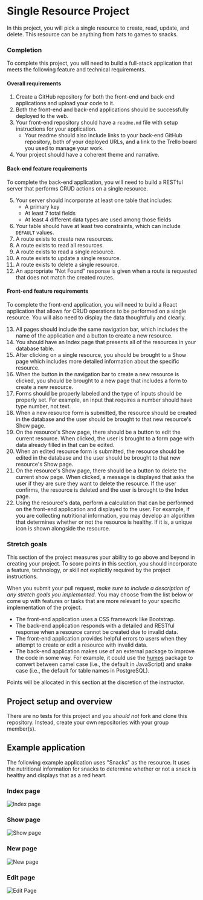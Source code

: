 # Single Resource Project

In this project, you will pick a single resource to create, read, update, and delete. This resource can be anything from hats to games to snacks.

### Completion

To complete this project, you will need to build a full-stack application that meets the following feature and technical requirements.

#### Overall requirements

1. Create a GitHub repository for both the front-end and back-end applications and upload your code to it.
1. Both the front-end and back-end applications should be successfully deployed to the web.
1. Your front-end repository should have a `readme.md` file with setup instructions for your application.
   - Your readme should also include links to your back-end GitHub repository, both of your deployed URLs, and a link to the Trello board you used to manage your work.
1. Your project should have a coherent theme and narrative.

#### Back-end feature requirements

To complete the back-end application, you will need to build a RESTful server that performs CRUD actions on a single resource.

5. Your server should incorporate at least one table that includes:
   - A primary key
   - At least 7 total fields
   - At least 4 different data types are used among those fields
1. Your table should have at least two constraints, which can include `DEFAULT` values.
1. A route exists to create new resources.
1. A route exists to read all resources.
1. A route exists to read a single resource.
1. A route exists to update a single resource.
1. A route exists to delete a single resource.
1. An appropriate "Not Found" response is given when a route is requested that does not match the created routes.

#### Front-end feature requirements

To complete the front-end application, you will need to build a React application that allows for CRUD operations to be performed on a single resource. You will also need to display the data thoughtfully and clearly.

13. All pages should include the same navigation bar, which includes the name of the application and a button to create a new resource.
1. You should have an Index page that presents all of the resources in your database table.
1. After clicking on a single resource, you should be brought to a Show page which includes more detailed information about the specific resource.
1. When the button in the navigation bar to create a new resource is clicked, you should be brought to a new page that includes a form to create a new resource. 
1. Forms should be properly labeled and the type of inputs should be properly set. For example, an input that requires a number should have type number, not text.
1. When a new resource form is submitted, the resource should be created in the database and the user should be brought to that new resource's Show page. 
1. On the resource's Show page, there should be a button to edit the current resource. When clicked, the user is brought to a form page with data already filled in that can be edited.
1. When an edited resource form is submitted, the resource should be edited in the database and the user should be brought to that new resource's Show page.
1. On the resource's Show page, there should be a button to delete the current show page. When clicked, a message is displayed that asks the user if they are sure they want to delete the resource. If the user confirms, the resource is deleted and the user is brought to the Index page.
1. Using the resource's data, perform a calculation that can be performed on the front-end application and displayed to the user. For example, if you are collecting nutritional information, you may develop an algorithm that determines whether or not the resource is healthy. If it is, a unique icon is shown alongside the resource.

### Stretch goals

This section of the project measures your ability to go above and beyond in creating your project. To score points in this section, you should incorporate a feature, technology, or skill not explicitly required by the project instructions.

When you submit your pull request, _make sure to include a description of any stretch goals you implemented._ You may choose from the list below or come up with features or tasks that are more relevant to your specific implementation of the project.

- The front-end application uses a CSS framework like Bootstrap.
- The back-end application responds with a detailed and RESTful response when a resource cannot be created due to invalid data.
- The front-end application provides helpful errors to users when they attempt to create or edit a resource with invalid data.
- The back-end application makes use of an external package to improve the code in some way. For example, it could use the [humps](https://www.npmjs.com/package/humps) package to convert between camel case (i.e., the default in JavaScript) and snake case (i.e., the default for table names in PostgreSQL).

Points will be allocated in this section at the discretion of the instructor.

## Project setup and overview

There are no tests for this project and you _should not_ fork and clone this repository. Instead, create your own repositories with your group member(s).

## Example application

The following example application uses "Snacks" as the resource. It uses the nutritional information for snacks to determine whether or not a snack is healthy and displays that as a red heart.

### Index page

![Index page](./assets/index-page.png)

### Show page

![Show page](./assets/show-page.png)

### New page

![New page](./assets/new-page.png)

### Edit page

![Edit Page](./assets/edit-page.png)

